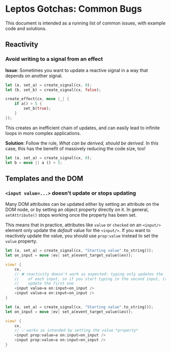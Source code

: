 # Leptos Gotchas: Common Bugs

This document is intended as a running list of common issues, with example code and solutions.

## Reactivity

### Avoid writing to a signal from an effect

**Issue**: Sometimes you want to update a reactive signal in a way that depends on another signal.

```rust
let (a, set_a) = create_signal(cx, 0);
let (b, set_b) = create_signal(cx, false);

create_effect(cx, move |_| {
	if a() > 5 {
		set_b(true);
	}
});
```

This creates an inefficient chain of updates, and can easily lead to infinite loops in more complex applications.

**Solution**: Follow the rule, _What can be derived, should be derived._ In this case, this has the benefit of massively reducing the code size, too!

```rust
let (a, set_a) = create_signal(cx, 0);
let b = move || a () > 5;
```

## Templates and the DOM

### `<input value=...>` doesn't update or stops updating

Many DOM attributes can be updated either by setting an attribute on the DOM node, or by setting an object property directly on it. In general, `setAttribute()` stops working once the property has been set.

This means that in practice, attributes like `value` or `checked` on an `<input/>` element only update the _default_ value for the `<input/>`. If you want to reactively update the value, you should use `prop:value` instead to set the `value` property.

```rust
let (a, set_a) = create_signal(cx, "Starting value".to_string());
let on_input = move |ev| set_a(event_target_value(&ev));

view! {
	cx,
	// ❌ reactivity doesn't work as expected: typing only updates the default
	//    of each input, so if you start typing in the second input, it won't
	//    update the first one
	<input value=a on:input=on_input />
	<input value=a on:input=on_input />
}
```

```rust
let (a, set_a) = create_signal(cx, "Starting value".to_string());
let on_input = move |ev| set_a(event_target_value(&ev));

view! {
	cx,
	// ✅ works as intended by setting the value *property*
	<input prop:value=a on:input=on_input />
	<input prop:value=a on:input=on_input />
}
```
